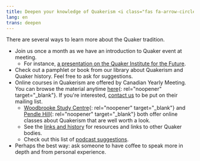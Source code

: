 ```yaml
---
title: Deepen your knowledge of Quakerism <i class="fas fa-arrow-circle-right fa-fw color-1-dark-text"></i>
lang: en
trans: deepen
---
```

There are several ways to learn more about the Quaker tradition.
* Join us once a month as we have an introduction to Quaker event at meeting.
  * For instance, [a presentation on the Quaker Institute for the Future](/2020/04/14/quaker-institute-future.html).
* Check out a pamphlet or book from our library about Quakerism and Quaker history. Feel free to ask for suggestions.
* Online courses in Quakerism are offered by Canadian Yearly Meeting. You can browse the material anytime [here](http://quaker.ca/resources/education/#Introduction_to_Quakers_and_Friends_Ways){: rel="noopener" target="_blank"}. If you're interested, [contact us](/contact) to be put on their mailing list.
  * [Woodbrooke Study Centre](https://moodle.woodbrooke.org.uk/?){: rel="noopener" target="_blank"} and [Pendle Hill](https://pendlehill.org/learn/workshops-courses-events/){: rel="noopener" target="_blank"} both offer online classes about Quakerism that are well worth a look.
  * See the [links and history](/links_history) for resources and links to other Quaker bodies.
  * Check out this list of [podcast suggestions](/new_attender/podcasts).
* Perhaps the best way: ask someone to have coffee to speak more in depth and from personal experience.
